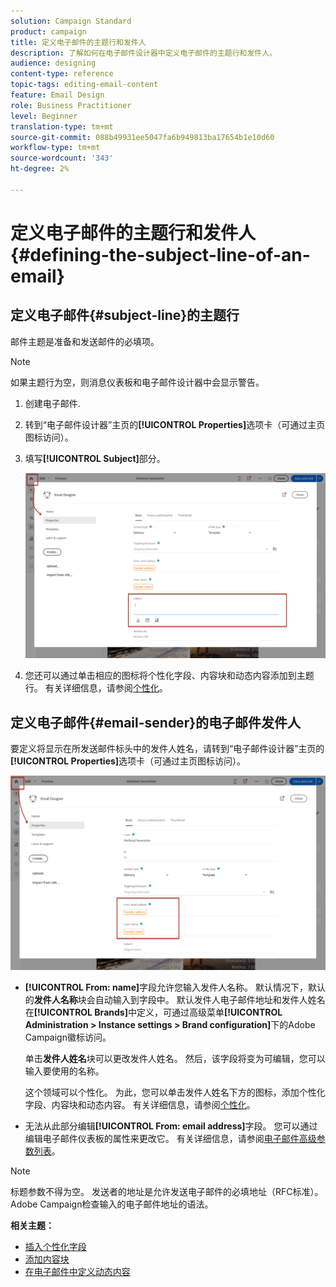 ```yaml
---
solution: Campaign Standard
product: campaign
title: 定义电子邮件的主题行和发件人
description: 了解如何在电子邮件设计器中定义电子邮件的主题行和发件人。
audience: designing
content-type: reference
topic-tags: editing-email-content
feature: Email Design
role: Business Practitioner
level: Beginner
translation-type: tm+mt
source-git-commit: 088b49931ee5047fa6b949813ba17654b1e10d60
workflow-type: tm+mt
source-wordcount: '343'
ht-degree: 2%

---
```



# 定义电子邮件的主题行和发件人{#defining-the-subject-line-of-an-email}

## 定义电子邮件{#subject-line}的主题行

邮件主题是准备和发送邮件的必填项。

>[!NOTE]
>
>如果主题行为空，则消息仪表板和电子邮件设计器中会显示警告。

1. 创建电子邮件.
1. 转到“电子邮件设计器”主页的&#x200B;**[!UICONTROL Properties]**&#x200B;选项卡（可通过主页图标访问）。
1. 填写&#x200B;**[!UICONTROL Subject]**&#x200B;部分。

   ![](assets/email_designer_subject.png)

1. 您还可以通过单击相应的图标将个性化字段、内容块和动态内容添加到主题行。 有关详细信息，请参阅[个性化](../../designing/using/personalization.md)。

## 定义电子邮件{#email-sender}的电子邮件发件人

要定义将显示在所发送邮件标头中的发件人姓名，请转到“电子邮件设计器”主页的&#x200B;**[!UICONTROL Properties]**&#x200B;选项卡（可通过主页图标访问）。

![](assets/delivery_content_edition16.png)

* **[!UICONTROL From: name]**&#x200B;字段允许您输入发件人名称。 默认情况下，默认的&#x200B;**发件人名称**&#x200B;块会自动输入到字段中。 默认发件人电子邮件地址和发件人姓名在&#x200B;**[!UICONTROL Brands]**&#x200B;中定义，可通过高级菜单&#x200B;**[!UICONTROL Administration > Instance settings > Brand configuration]**&#x200B;下的Adobe Campaign徽标访问。

   单击&#x200B;**发件人姓名**&#x200B;块可以更改发件人姓名。 然后，该字段将变为可编辑，您可以输入要使用的名称。

   这个领域可以个性化。 为此，您可以单击发件人姓名下方的图标，添加个性化字段、内容块和动态内容。 有关详细信息，请参阅[个性化](../../designing/using/personalization.md)。

* 无法从此部分编辑&#x200B;**[!UICONTROL From: email address]**&#x200B;字段。 您可以通过编辑电子邮件仪表板的属性来更改它。 有关详细信息，请参阅[电子邮件高级参数列表](../../administration/using/configuring-email-channel.md#advanced-parameters)。

>[!NOTE]
>
>标题参数不得为空。 发送者的地址是允许发送电子邮件的必填地址（RFC标准）。 Adobe Campaign检查输入的电子邮件地址的语法。

**相关主题：**

* [插入个性化字段](../../designing/using/personalization.md#inserting-a-personalization-field)
* [添加内容块](../../designing/using/personalization.md#adding-a-content-block)
* [在电子邮件中定义动态内容](../../designing/using/personalization.md#defining-dynamic-content-in-an-email)
